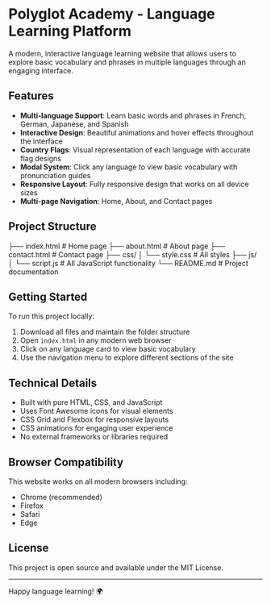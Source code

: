# Polyglot Academy - Language Learning Platform

A modern, interactive language learning website that allows users to explore basic vocabulary and phrases in multiple languages through an engaging interface.

## Features

- **Multi-language Support**: Learn basic words and phrases in French, German, Japanese, and Spanish
- **Interactive Design**: Beautiful animations and hover effects throughout the interface
- **Country Flags**: Visual representation of each language with accurate flag designs
- **Modal System**: Click any language to view basic vocabulary with pronunciation guides
- **Responsive Layout**: Fully responsive design that works on all device sizes
- **Multi-page Navigation**: Home, About, and Contact pages

## Project Structure
├── index.html # Home page
├── about.html # About page
├── contact.html # Contact page
├── css/
│ └── style.css # All styles
├── js/
│ └── script.js # All JavaScript functionality
└── README.md # Project documentation


## Getting Started

To run this project locally:

1. Download all files and maintain the folder structure
2. Open `index.html` in any modern web browser
3. Click on any language card to view basic vocabulary
4. Use the navigation menu to explore different sections of the site

## Technical Details

- Built with pure HTML, CSS, and JavaScript
- Uses Font Awesome icons for visual elements
- CSS Grid and Flexbox for responsive layouts
- CSS animations for engaging user experience
- No external frameworks or libraries required

## Browser Compatibility

This website works on all modern browsers including:
- Chrome (recommended)
- Firefox
- Safari
- Edge

## License

This project is open source and available under the MIT License.

---

Happy language learning! 🌍